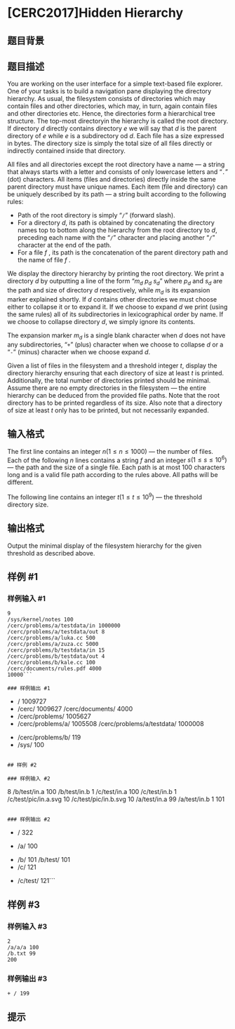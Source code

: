 # [CERC2017]Hidden Hierarchy

## 题目背景



## 题目描述

You are working on the user interface for a simple text-based file explorer. One of your tasks is to build a navigation pane displaying the directory hierarchy. As usual, the filesystem consists of directories which may contain files and other directories, which may, in turn, again contain files and other directories etc. Hence, the directories form a hierarchical tree structure. The top-most directoryin the hierarchy is called the root directory. If directory $d$ directly contains directory $e$ we will say that $d$ is the parent directory of $e$ while $e$ is a subdirectory od $d$. Each file has a size expressed in bytes. The directory size is simply the total size of all files directly or indirectly contained inside that directory.

All files and all directories except the root directory have a name — a string that always starts with a letter and consists of only lowercase letters and “``.``” (dot) characters. All items (files and directories) directly inside the same parent directory must have unique names. Each item (file and directory) can be uniquely described by its path — a string built according to the following rules:
   - Path of the root directory is simply “``/``” (forward slash).
   - For a directory $d$, its path is obtained by concatenating the directory names top to bottom along the hierarchy from the root directory to $d$, preceding each name with the “``/``” character and placing another “``/``” character at the end of the path.
   - For a file $f$ , its path is the concatenation of the parent directory path and the name of file $f$ .

We display the directory hierarchy by printing the root directory. We print a directory $d$ by outputting a line of the form “$m_d \ p_d \ s_d$” where $p_d$ and $s_d$ are the path and size of directory $d$ respectively, while $m_d$ is its expansion marker explained shortly. If $d$ contains other directories we must choose either to collapse it or to expand it. If we choose to expand $d$ we print (using the same rules) all of its subdirectories in lexicographical order by name. If we choose to collapse directory $d$, we simply ignore its contents.

The expansion marker $m_d$ is a single blank character when $d$ does not have any subdirectories, “``+``” (plus) character when we choose to collapse $d$ or a “``-``” (minus) character when we choose expand $d$.

Given a list of files in the filesystem and a threshold integer $t$, display the directory hierarchy ensuring that each directory of size at least $t$ is printed. Additionally, the total number of directories printed should be minimal. Assume there are no empty directories in the filesystem — the entire hierarchy can be deduced from the provided file paths. Note that the root directory has to be printed regardless of its size. Also note that a directory of size at least $t$ only has to be printed, but not necessarily expanded.


## 输入格式

The first line contains an integer $n(1 \le n \le 1 000)$ — the number of files. Each of the following $n$ lines contains a string $f$ and an integer $s(1 \le s \le 10^6)$ — the path and the size of a single file. Each path is at most $100$ characters long and is a valid file path according to the rules above. All paths will be different.

The following line contains an integer $t(1 \le t \le 10^9)$ — the threshold directory size.

## 输出格式

Output the minimal display of the filesystem hierarchy for the given threshold as described above.


## 样例 #1

### 样例输入 #1
```
9
/sys/kernel/notes 100
/cerc/problems/a/testdata/in 1000000
/cerc/problems/a/testdata/out 8
/cerc/problems/a/luka.cc 500
/cerc/problems/a/zuza.cc 5000
/cerc/problems/b/testdata/in 15
/cerc/problems/b/testdata/out 4
/cerc/problems/b/kale.cc 100
/cerc/documents/rules.pdf 4000
10000```

### 样例输出 #1

```
- / 1009727
- /cerc/ 1009627
/cerc/documents/ 4000
- /cerc/problems/ 1005627
- /cerc/problems/a/ 1005508
/cerc/problems/a/testdata/ 1000008
+ /cerc/problems/b/ 119
+ /sys/ 100
```

## 样例 #2

### 样例输入 #2
```
8
/b/test/in.a 100
/b/test/in.b 1
/c/test/in.a 100
/c/test/in.b 1
/c/test/pic/in.a.svg 10
/c/test/pic/in.b.svg 10
/a/test/in.a 99
/a/test/in.b 1
101
```

### 样例输出 #2

```
- / 322
+ /a/ 100
- /b/ 101
/b/test/ 101
- /c/ 121
+ /c/test/ 121```

## 样例 #3

### 样例输入 #3
```
2
/a/a/a 100
/b.txt 99
200
```

### 样例输出 #3

```
+ / 199
```

## 提示


